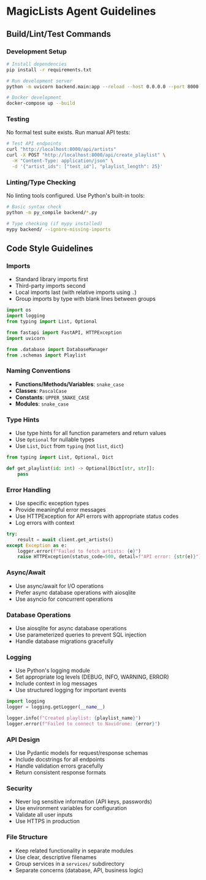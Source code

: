 # MagicLists Agent Guidelines

## Build/Lint/Test Commands

### Development Setup
```bash
# Install dependencies
pip install -r requirements.txt

# Run development server
python -m uvicorn backend.main:app --reload --host 0.0.0.0 --port 8000

# Docker development
docker-compose up --build
```

### Testing
No formal test suite exists. Run manual API tests:
```bash
# Test API endpoints
curl "http://localhost:8000/api/artists"
curl -X POST "http://localhost:8000/api/create_playlist" \
  -H "Content-Type: application/json" \
  -d '{"artist_ids": ["test_id"], "playlist_length": 25}'
```

### Linting/Type Checking
No linting tools configured. Use Python's built-in tools:
```bash
# Basic syntax check
python -m py_compile backend/*.py

# Type checking (if mypy installed)
mypy backend/ --ignore-missing-imports
```

## Code Style Guidelines

### Imports
- Standard library imports first
- Third-party imports second
- Local imports last (with relative imports using `.`)
- Group imports by type with blank lines between groups

```python
import os
import logging
from typing import List, Optional

from fastapi import FastAPI, HTTPException
import uvicorn

from .database import DatabaseManager
from .schemas import Playlist
```

### Naming Conventions
- **Functions/Methods/Variables**: `snake_case`
- **Classes**: `PascalCase`
- **Constants**: `UPPER_SNAKE_CASE`
- **Modules**: `snake_case`

### Type Hints
- Use type hints for all function parameters and return values
- Use `Optional` for nullable types
- Use `List`, `Dict` from `typing` (not `list`, `dict`)

```python
from typing import List, Optional, Dict

def get_playlist(id: int) -> Optional[Dict[str, str]]:
    pass
```

### Error Handling
- Use specific exception types
- Provide meaningful error messages
- Use HTTPException for API errors with appropriate status codes
- Log errors with context

```python
try:
    result = await client.get_artists()
except Exception as e:
    logger.error(f"Failed to fetch artists: {e}")
    raise HTTPException(status_code=500, detail=f"API error: {str(e)}")
```

### Async/Await
- Use async/await for I/O operations
- Prefer async database operations with aiosqlite
- Use asyncio for concurrent operations

### Database Operations
- Use aiosqlite for async database operations
- Use parameterized queries to prevent SQL injection
- Handle database migrations gracefully

### Logging
- Use Python's logging module
- Set appropriate log levels (DEBUG, INFO, WARNING, ERROR)
- Include context in log messages
- Use structured logging for important events

```python
import logging
logger = logging.getLogger(__name__)

logger.info(f"Created playlist: {playlist_name}")
logger.error(f"Failed to connect to Navidrome: {error}")
```

### API Design
- Use Pydantic models for request/response schemas
- Include docstrings for all endpoints
- Handle validation errors gracefully
- Return consistent response formats

### Security
- Never log sensitive information (API keys, passwords)
- Use environment variables for configuration
- Validate all user inputs
- Use HTTPS in production

### File Structure
- Keep related functionality in separate modules
- Use clear, descriptive filenames
- Group services in a `services/` subdirectory
- Separate concerns (database, API, business logic)